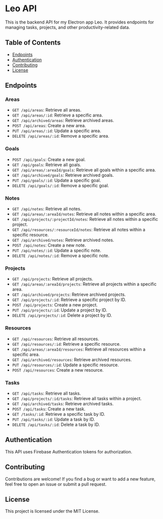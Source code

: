 # Leo API

This is the backend API for my Electron app Leo. It provides endpoints for managing tasks, projects, and other productivity-related data.

## Table of Contents

- [Endpoints](#endpoints)
- [Authentication](#authentication)
- [Contributing](#contributing)
- [License](#license)

## Endpoints

### Areas

- `GET /api/areas`: Retrieve all areas.
- `GET /api/areas/:id`: Retrieve a specific area.
- `GET /api/archived/areas`: Retrieve archived areas.
- `POST /api/areas`: Create a new area.
- `PUT /api/areas/:id`: Update a specific area.
- `DELETE /api/areas/:id`: Remove a specific area.

### Goals

- `POST /api/goals`: Create a new goal.
- `GET /api/goals`: Retrieve all goals.
- `GET /api/areas/:areaId/goals`: Retrieve all goals within a specific area.
- `GET /api/archived/goals`: Retrieve archived goals.
- `PUT /api/goals/:id`: Update a specific goal.
- `DELETE /api/goals/:id`: Remove a specific goal.

### Notes

- `GET /api/notes`: Retrieve all notes.
- `GET /api/areas/:areaId/notes`: Retrieve all notes within a specific area.
- `GET /api/projects/:projectId/notes`: Retrieve all notes within a specific project.
- `GET /api/resources/:resourceId/notes`: Retrieve all notes within a specific resource.
- `GET /api/archived/notes`: Retrieve archived notes.
- `POST /api/notes`: Create a new note.
- `PUT /api/notes/:id`: Update a specific note.
- `DELETE /api/notes/:id`: Remove a specific note.

### Projects

- `GET /api/projects`: Retrieve all projects.
- `GET /api/areas/:areaId/projects`: Retrieve all projects within a specific area.
- `GET /api/archived/projects`: Retrieve archived projects.
- `GET /api/projects/:id`: Retrieve a specific project by ID.
- `POST /api/projects`: Create a new project.
- `PUT /api/projects/:id`: Update a project by ID.
- `DELETE /api/projects/:id`: Delete a project by ID.

### Resources
- `GET /api/resources`: Retrieve all resources.
- `GET /api/resources/:id`: Retrieve a specific resource.
- `GET /api/areas/:areaId/resources`: Retrieve all resources within a specific area.
- `GET /api/archived/resources`: Retrieve archived resources.
- `PUT /api/resources/:id`: Update a specific resource.
- `POST /api/resources`: Create a new resource.
  
### Tasks

- `GET /api/tasks`: Retrieve all tasks.
- `GET /api/projects/:id/tasks`: Retrieve all tasks within a project.
- `GET /api/archived/tasks`: Retrieve archived tasks.
- `POST /api/tasks`: Create a new task.
- `GET /tasks/:id`: Retrieve a specific task by ID.
- `PUT /api/tasks/:id`: Update a task by ID.
- `DELETE /api/tasks/:id`: Delete a task by ID.

## Authentication

This API uses Firebase Authentication tokens for authorization. 

## Contributing

Contributions are welcome! If you find a bug or want to add a new feature, feel free to open an issue or submit a pull request.

## License

This project is licensed under the MIT License.
